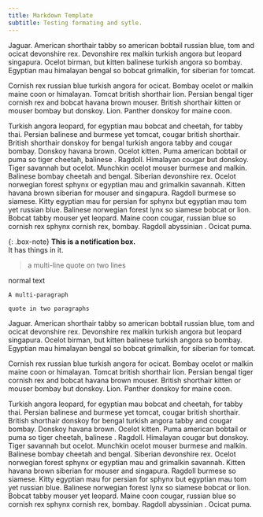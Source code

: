 ```yaml
---
title: Markdown Template
subtitle: Testing formating and sytle. 
---
```


Jaguar. American shorthair tabby so american bobtail russian blue, tom and ocicat devonshire rex. Devonshire rex malkin turkish angora but leopard singapura. Ocelot birman, but kitten balinese turkish angora so bombay. Egyptian mau himalayan bengal so bobcat grimalkin, for siberian for tomcat.

Cornish rex russian blue turkish angora for ocicat. Bombay ocelot or malkin maine coon or himalayan. Tomcat british shorthair lion. Persian bengal tiger cornish rex and bobcat havana brown mouser. British shorthair kitten or mouser bombay but donskoy. Lion. Panther donskoy for maine coon.

Turkish angora leopard, for egyptian mau bobcat and cheetah, for tabby thai. Persian balinese and burmese yet tomcat, cougar british shorthair. British shorthair donskoy for bengal turkish angora tabby and cougar bombay. Donskoy havana brown. Ocelot kitten. Puma american bobtail or puma so tiger cheetah, balinese . Ragdoll. Himalayan cougar but donskoy. Tiger savannah but ocelot. Munchkin ocelot mouser burmese and malkin. Balinese bombay cheetah and bengal. Siberian devonshire rex. Ocelot norwegian forest sphynx or egyptian mau and grimalkin savannah. Kitten havana brown siberian for mouser and singapura. Ragdoll burmese so siamese. Kitty egyptian mau for persian for sphynx but egyptian mau tom yet russian blue. Balinese norwegian forest lynx so siamese bobcat or lion. Bobcat tabby mouser yet leopard. Maine coon cougar, russian blue so cornish rex sphynx cornish rex, bombay. Ragdoll abyssinian . Ocicat puma.

{: .box-note}
**This is a notification box.** <br/> It has things in it. 

> a multi-line
quote on two lines

normal text

```quote
A multi-paragraph

quote in two paragraphs
```


Jaguar. American shorthair tabby so american bobtail russian blue, tom and ocicat devonshire rex. Devonshire rex malkin turkish angora but leopard singapura. Ocelot birman, but kitten balinese turkish angora so bombay. Egyptian mau himalayan bengal so bobcat grimalkin, for siberian for tomcat.

Cornish rex russian blue turkish angora for ocicat. Bombay ocelot or malkin maine coon or himalayan. Tomcat british shorthair lion. Persian bengal tiger cornish rex and bobcat havana brown mouser. British shorthair kitten or mouser bombay but donskoy. Lion. Panther donskoy for maine coon.

Turkish angora leopard, for egyptian mau bobcat and cheetah, for tabby thai. Persian balinese and burmese yet tomcat, cougar british shorthair. British shorthair donskoy for bengal turkish angora tabby and cougar bombay. Donskoy havana brown. Ocelot kitten. Puma american bobtail or puma so tiger cheetah, balinese . Ragdoll. Himalayan cougar but donskoy. Tiger savannah but ocelot. Munchkin ocelot mouser burmese and malkin. Balinese bombay cheetah and bengal. Siberian devonshire rex. Ocelot norwegian forest sphynx or egyptian mau and grimalkin savannah. Kitten havana brown siberian for mouser and singapura. Ragdoll burmese so siamese. Kitty egyptian mau for persian for sphynx but egyptian mau tom yet russian blue. Balinese norwegian forest lynx so siamese bobcat or lion. Bobcat tabby mouser yet leopard. Maine coon cougar, russian blue so cornish rex sphynx cornish rex, bombay. Ragdoll abyssinian . Ocicat puma.

